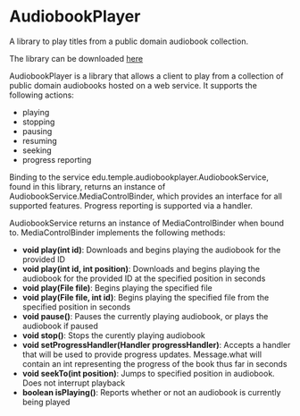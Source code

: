 # AudiobookPlayer
A library to play titles from a public domain audiobook collection.

The library can be downloaded [here](https://kamorris.com/lab/audlib/audiobook-player.aar)

AudiobookPlayer is a library that allows a client to play from a collection of public domain audiobooks hosted on a web service. It supports the following actions:
- playing
- stopping
- pausing
- resuming
- seeking
- progress reporting

Binding to the service edu.temple.audiobookplayer.AudiobookService, found in this library, returns an instance of AudiobookService.MediaControlBinder, which provides an interface for all supported features.
Progress reporting is supported via a handler.

AudiobookService returns an instance of MediaControlBinder when bound to. MediaControlBinder implements the following methods:
- **void play(int id)**: Downloads and begins playing the audiobook for the provided ID
- **void play(int id, int position)**: Downloads and begins playing the audiobook for the provided ID at the specified position in seconds
- **void play(File file)**: Begins playing the specified file
- **void play(File file, int id)**: Begins playing the specified file from the specified position in seconds
- **void pause()**: Pauses the currently playing audiobook, or plays the audiobook if paused
- **void stop()**: Stops the curently playing audiobook
- **void setProgressHandler(Handler progressHandler)**: Accepts a handler that will be used to provide progress updates. Message.what will contain an int representing the progress of the book thus far in seconds
- **void seekTo(int position)**: Jumps to specified position in audiobook. Does not interrupt playback
- **boolean isPlaying()**: Reports whether or not an audiobook is currently being played
